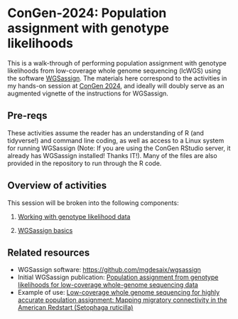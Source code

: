 # ConGen-2024: Population assignment with genotype likelihoods 

This is a walk-through of performing population assignment with genotype likelihoods from low-coverage whole genome sequencing (lcWGS) using the software [WGSassign](https://github.com/mgdesaix/wgsassign). The materials here correspond to the activities in my hands-on session at [ConGen 2024](https://www.umt.edu/ces/conferences/congen/), and ideally will doubly serve as an augmented vignette of the instructions for WGSassign. 

## Pre-reqs

These activities assume the reader has an understanding of R (and tidyverse!) and command line coding, as well as access to a Linux system for running WGSassign (Note: If you are using the ConGen RStudio server, it already has WGSassign installed! Thanks IT!). Many of the files are also provided in the repository to run through the R code.

## Overview of activities

This session will be broken into the following components:

1.  [Working with genotype likelihood data](./01-genotype-likelihood-data.md)

2.  [WGSassign basics](./02-wgsassign-basics.md)


## Related resources

-  WGSassign software: <https://github.com/mgdesaix/wgsassign>
-  Initial WGSassign publication: [Population assignment from genotype likelihoods for low-coverage whole-genome sequencing data](https://doi.org/10.1111/2041-210X.14286)
-  Example of use: [Low-coverage whole genome sequencing for highly accurate population assignment: Mapping migratory connectivity in the American Redstart (Setophaga ruticilla)](https://doi.org/10.1111/mec.17137)
